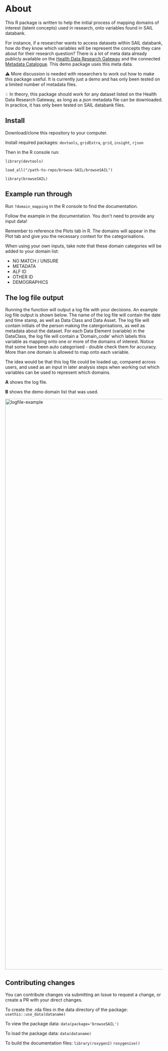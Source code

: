 # About 

This R package is written to help the initial process of mapping domains of interest (latent concepts) used in research, onto variables found in SAIL databank. 

For instance, if a researcher wants to access datasets within SAIL databank, how do they know which variables will be represent the concepts they care about for their research question? There is a lot of meta data already publicly available on the [Health Data Research Gateway](https://web.www.healthdatagateway.org/search?search=&datasetSort=latest&tab=Datasets) and the connected [Metadata Catalogue](https://modelcatalogue.cs.ox.ac.uk/hdruk_live/). This demo package uses this meta data.

⚠️ More discussion is needed with researchers to work out how to make this package useful. It is currently just a demo and has only been tested on a limited number of metadata files. 

:bulb: In theory, this package should work for any dataset listed on the Health Data Research Gateway, as long as a json metadata file can be downloaded. In practice, it has only been tested on SAIL databank files. 

## Install 

Download/clone this repository to your computer.

Install required packages: `devtools`, `gridExtra`, `grid`, `insight`, `rjson`

Then in the R console run:

`library(devtools)`

`load_all("/path-to-repo/browse-SAIL/browseSAIL")`

`library(browseSAIL)`

## Example run through 
Run `?domain_mapping` in the R console to find the documentation.

Follow the example in the documentation. You don't need to provide any input data!

Remember to reference the Plots tab in R. The domains will appear in the Plot tab and give you the necessary context for the categorisations. 

When using your own inputs, take note that these domain categories will be added to your domain list:
- NO MATCH / UNSURE
- METADATA
- ALF ID
- OTHER ID
- DEMOGRAPHICS

## The log file output

Running the function will output a log file with your decisions. An example log file output is shown below. The name of the log file will contain the date and time stamp, as well as Data Class and Data Asset. The log file will contain initials of the person making the catergorisations, as well as metadata about the dataset. For each Data Element (variable) in the DataClass, the log file will contain a 'Domain_code' which labels this variable as mapping onto one or more of the domains of interest. Notice that some have been auto categorised - double check them for accuracy. More than one domain is allowed to map onto each variable. 

The idea would be that this log file could be loaded up, compared across users, and used as an input in later analysis steps when working out which variables can be used to represent which domains. 

**A** shows the log file. 

**B** shows the demo domain list that was used. 

<img width="1827" alt="logfile-example" src="https://github.com/aim-rsf/browse-SAIL/assets/50215726/8d765caf-4e6e-4cfe-aff8-fbbee90b1344">

## Contributing changes 

You can contribute changes via submitting an Issue to request a change, or create a PR with your direct changes. 

To create the .rda files in the data directory of the package:
`usethis::use_data(dataname)`

To view the package data:
`data(package='browseSAIL')`

To load the package data:
`data(dataname)`

To build the documentation files:
`library(roxygen2)`
`roxygenise()`
